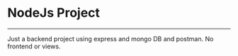 # NodeJs Project
___

Just a backend project using express and mongo DB and postman. No frontend or views. 
